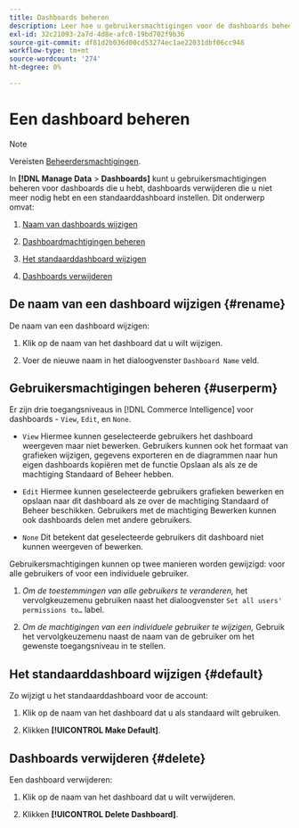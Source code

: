```yaml
---
title: Dashboards beheren
description: Leer hoe u gebruikersmachtigingen voor de dashboards beheert die u hebt, de dashboards verwijdert die u niet meer nodig hebt en een standaarddashboard instelt.
exl-id: 32c21093-2a7d-4d8e-afc0-19bd702f9b36
source-git-commit: df81d2b036d00cd53274ec1ae22031dbf06cc948
workflow-type: tm+mt
source-wordcount: '274'
ht-degree: 0%

---
```


# Een dashboard beheren

>[!NOTE]
>
>Vereisten [Beheerdersmachtigingen](../../administrator/user-management/user-management.md).

In **[!DNL Manage Data** > **Dashboards]** kunt u gebruikersmachtigingen beheren voor dashboards die u hebt, dashboards verwijderen die u niet meer nodig hebt en een standaarddashboard instellen. Dit onderwerp omvat:

1. [Naam van dashboards wijzigen](#rename)

1. [Dashboardmachtigingen beheren](#userperm)

1. [Het standaarddashboard wijzigen](#default)

1. [Dashboards verwijderen](#delete)

## De naam van een dashboard wijzigen {#rename}

De naam van een dashboard wijzigen:

1. Klik op de naam van het dashboard dat u wilt wijzigen.

2. Voer de nieuwe naam in het dialoogvenster `Dashboard Name` veld.

## Gebruikersmachtigingen beheren {#userperm}

Er zijn drie toegangsniveaus in [!DNL Commerce Intelligence] voor dashboards - `View`, `Edit`, en `None`.

* `View` Hiermee kunnen geselecteerde gebruikers het dashboard weergeven maar niet bewerken. Gebruikers kunnen ook het formaat van grafieken wijzigen, gegevens exporteren en de diagrammen naar hun eigen dashboards kopiëren met de functie Opslaan als als ze de machtiging Standaard of Beheer hebben.

* `Edit` Hiermee kunnen geselecteerde gebruikers grafieken bewerken en opslaan naar dit dashboard als ze over de machtiging Standaard of Beheer beschikken. Gebruikers met de machtiging Bewerken kunnen ook dashboards delen met andere gebruikers.

* `None` Dit betekent dat geselecteerde gebruikers dit dashboard niet kunnen weergeven of bewerken.

Gebruikersmachtigingen kunnen op twee manieren worden gewijzigd: voor alle gebruikers of voor een individuele gebruiker.

1. *Om de toestemmingen van alle gebruikers te veranderen,* het vervolgkeuzemenu gebruiken naast het dialoogvenster `Set all users' permissions to…` label.

1. *Om de machtigingen van een individuele gebruiker te wijzigen,* Gebruik het vervolgkeuzemenu naast de naam van de gebruiker om het gewenste toegangsniveau in te stellen.

## Het standaarddashboard wijzigen {#default}

Zo wijzigt u het standaarddashboard voor de account:

1. Klik op de naam van het dashboard dat u als standaard wilt gebruiken.

1. Klikken **[!UICONTROL Make Default]**.

## Dashboards verwijderen {#delete}

Een dashboard verwijderen:

1. Klik op de naam van het dashboard dat u wilt verwijderen.

1. Klikken **[!UICONTROL Delete Dashboard]**.
